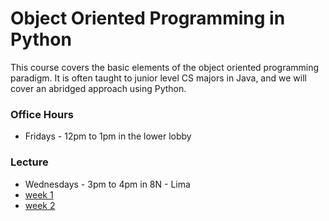 # Object Oriented Programming in Python

This course covers the basic elements of the object oriented programming paradigm. It is often taught to junior level CS majors in Java, and we will cover an abridged approach using Python.

### Office Hours
* Fridays - 12pm to 1pm in the lower lobby

### Lecture
* Wednesdays - 3pm to 4pm in 8N - Lima
* [week 1](week1)
* [week 2](week2)
